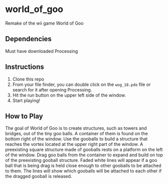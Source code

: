 # world_of_goo
Remake of the wii game World of Goo

## Dependencies
Must have downloaded Processing

## Instructions
1. Clone this repo
2. From your file finder, you can double click on the `wog_18.pde` file or search for it after opening Processing.
3. Hit the run button on the upper left side of the window.
4. Start playing!

## How to Play
The goal of World of Goo is to create structures, such as towers and bridges, out of the tiny goo balls. A container of them is found on the bottom right of the window. Use the gooballs to build a structure that reaches the vortex located at the upper right part of the window.
A preexisting square structure made of gooballs rests on a platform on the left of the window. 
Drag goo balls from the container to expand and build on top of the preexisting gooball structure. 
Faded white lines will appear if a goo ball that is being drag is held close enough to other gooballs to be attached to them. The lines will show which gooballs will be attached to each other if the dragged gooball is released. 

